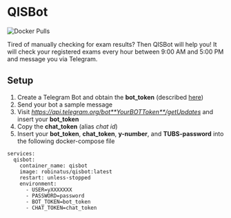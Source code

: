 # QISBot

![Docker Pulls](https://img.shields.io/docker/pulls/robinatus/qisbot.svg)

Tired of manually checking for exam results?
Then QISBot will help you!
It will check your registered exams every hour between 9:00 AM and 5:00 PM and message you via Telegram.

## Setup
1. Create a Telegram Bot and obtain the **bot_token** (described [here](https://core.telegram.org/bots#6-botfather))
2. Send your bot a sample message
3. Visit *https://api.telegram.org/bot**YourBOTToken**/getUpdates* and insert your **bot_token**
4. Copy the **chat_token** (alias *chat id*)
5. Insert your **bot_token**, **chat_token**, **y-number**, and **TUBS-password** into the following docker-compose file

```
services:
  qisbot:
    container_name: qisbot
    image: robinatus/qisbot:latest
    restart: unless-stopped
    environment:
      - USER=yXXXXXXX
      - PASSWORD=password
      - BOT_TOKEN=bot_token
      - CHAT_TOKEN=chat_token

```